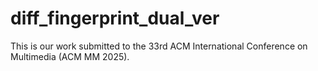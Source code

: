 # diff_fingerprint_dual_ver
This is our work submitted to the 33rd ACM International Conference on Multimedia (ACM MM 2025). 
